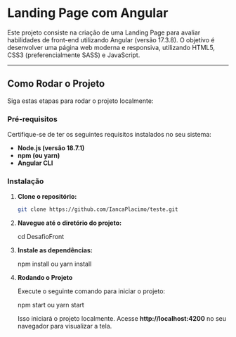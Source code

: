 # Landing Page com Angular

Este projeto consiste na criação de uma Landing Page para avaliar
habilidades de front-end utilizando Angular (versão 17.3.8).
O objetivo é desenvolver uma página web moderna e responsiva,
utilizando HTML5, CSS3 (preferencialmente SASS) e JavaScript.

---

## Como Rodar o Projeto

Siga estas etapas para rodar o projeto localmente:

### Pré-requisitos

Certifique-se de ter os seguintes requisitos instalados no seu sistema:

- **Node.js (versão 18.7.1)**
- **npm (ou yarn)**
- **Angular CLI**

### Instalação

1. **Clone o repositório:**

   ```bash
   git clone https://github.com/IancaPlacimo/teste.git
   
2. **Navegue até o diretório do projeto:**
   
   cd DesafioFront

3. **Instale as dependências:**
   
   npm install
   ou
   yarn install

4. **Rodando o Projeto**
   
   Execute o seguinte comando para iniciar o projeto:
   
   npm start
   ou
   yarn start

   Isso iniciará o projeto localmente. Acesse **http://localhost:4200** no seu navegador para visualizar a tela.
   
